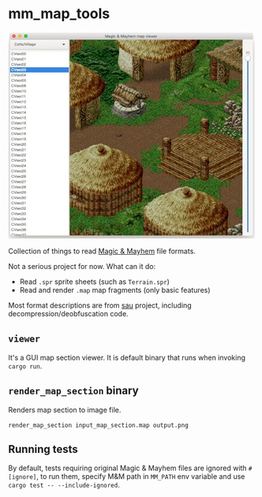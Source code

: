 # mm_map_tools

![screenshot](doc/screenshot.jpg)

Collection of things to read [Magic & Mayhem](https://en.wikipedia.org/wiki/Magic_and_Mayhem) file formats.

Not a serious project for now. What can it do:

* Read `.spr` sprite sheets (such as `Terrain.spr`)
* Read and render `.map` map fragments (only basic features)

Most format descriptions are from [sau](https://github.com/saniv/sau/) project, including decompression/deobfuscation code.

## `viewer`

It's a GUI map section viewer. It is default binary that runs when invoking `cargo run`.

## `render_map_section` binary

Renders map section to image file.

```
render_map_section input_map_section.map output.png
```

## Running tests

By default, tests requiring original Magic & Mayhem files are ignored with `#[ignore]`, to run them, specify M&M path in `MM_PATH` env variable and use `cargo test -- --include-ignored`.
